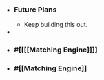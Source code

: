 - ### Future Plans
	- Keep building this out.
-
- ### #[[[[Matching Engine]]]]
- ### #[[Matching Engine]]